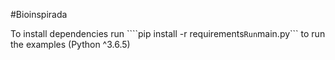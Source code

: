 #Bioinspirada

To install dependencies run ````pip install -r requirements```
Run ```main.py``` to run the examples (Python ^3.6.5)

